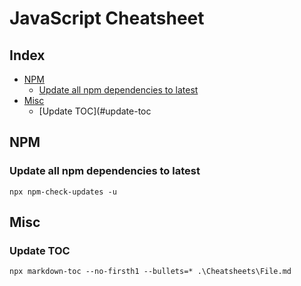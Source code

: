 # JavaScript Cheatsheet

## Index

* [NPM](#npm)
  * [Update all npm dependencies to latest](#update-all-npm-dependencies-to-latest)
* [Misc](#misc)
  * [Update TOC](#update-toc


## NPM

### Update all npm dependencies to latest

```console
npx npm-check-updates -u
```


## Misc

### Update TOC

```console
npx markdown-toc --no-firsth1 --bullets=* .\Cheatsheets\File.md
```
